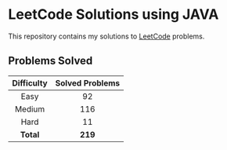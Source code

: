 # LeetCode Solutions using JAVA

This repository contains my solutions to [LeetCode](https://leetcode.com/) problems.

## Problems Solved

| Difficulty | Solved Problems |
|:----------:|:---------------:|
|    Easy    |       92        |
|   Medium   |       116       |
|    Hard    |       11        |
| **Total**  |     **219**     |
